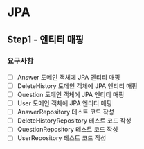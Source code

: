 # JPA
## Step1 - 엔티티 매핑
### 요구사항
- [ ] Answer 도메인 객체에 JPA 엔티티 매핑
- [ ] DeleteHistory 도메인 객체에 JPA 엔티티 매핑
- [ ] Question 도메인 객체에 JPA 엔티티 매핑
- [ ] User 도메인 객체에 JPA 엔티티 매핑
- [ ] AnswerRepository 테스트 코드 작성
- [ ] DeleteHistoryRepository 테스트 코드 작성
- [ ] QuestionRepository 테스트 코드 작성
- [ ] UserRepository 테스트 코드 작성